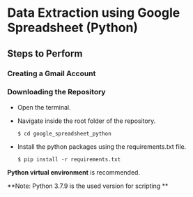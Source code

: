# Data Extraction using Google Spreadsheet (Python)

## Steps to Perform
### Creating a Gmail Account
### Downloading the Repository

* Open the terminal.

* Navigate inside the root folder of the repository.

  `$ cd google_spreadsheet_python`
  
* Install the python packages using the requirements.txt file.

  `$ pip install -r requirements.txt`
  

**Python virtual environment** is recommended.

**Note: Python 3.7.9 is the used version for scripting ** 
